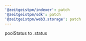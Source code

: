 ```yaml
---
'@zeitgeistpm/indexer': patch
'@zeitgeistpm/sdk': patch
'@zeitgeistpm/web3.storage': patch
---
```


poolStatus to .status
